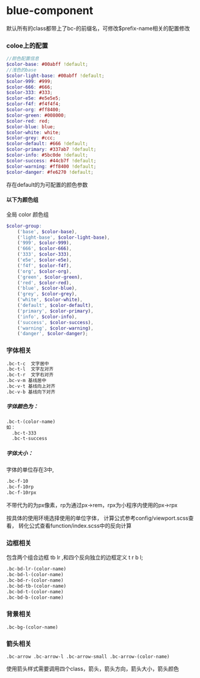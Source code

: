 # blue-component

默认所有的class都带上了bc-的前缀名，可修改$prefix-name相关的配置修改


### coloe上的配置

```scss
//颜色配置信息
$color-base: #00abff !default;
//浅色的base
$color-light-base: #00abff !default;
$color-999: #999;
$color-666: #666;
$color-333: #333;
$color-e5e: #e5e5e5;
$color-f4f: #f4f4f4;
$color-org: #ff8400;
$color-green: #008000;
$color-red: red;
$color-blue: blue;
$color-white: white;
$color-grey: #ccc;
$color-default: #666 !default;
$color-primary: #337ab7 !default;
$color-info: #5bc0de !default;
$color-success: #44cb7f !default;
$color-warning: #ff8400 !default;
$color-danger: #fe6270 !default;
```

存在default的为可配置的颜色参数

#### 以下为颜色组

全局 color 颜色组

```scss
$color-group:
	('base', $color-base),
	('light-base', $color-light-base),
	('999', $color-999),
	('666', $color-666),
	('333', $color-333),
	('e5e', $color-e5e),
	('f4f', $color-f4f),
	('org', $color-org),
	('green', $color-green),
	('red', $color-red),
	('blue', $color-blue),
	('grey', $color-grey),
	('white', $color-white),
	('default', $color-default),
	('primary', $color-primary),
	('info', $color-info),
	('success', $color-success),
	('warning', $color-warning),
	('danger', $color-danger);
```



### 字体相关

```html
.bc-t-c  文字居中
.bc-t-l  文字左对齐
.bc-t-r  文字右对齐
.bc-v-m 基线居中
.bc-v-t 基线向上对齐
.bc-v-b 基线向下对齐
```

##### 字体颜色为：

```html
.bc-t-(color-name)
如：
  .bc-t-333
  .bc-t-success
```


##### 字体大小：

字体的单位存在3中,

```html
.bc-f-10
.bc-f-10rp
.bc-f-10rpx
```

不带代为的为px像素，rp为通过px->rem，rpx为小程序内使用的px->rpx

按具体的使用环境选择使用的单位字体，
计算公式参考config/viewport.scss查看，
转化公式查看function/index.scss中的反向计算

### 边框相关

包含两个组合边框 tb lr ,和四个反向独立的边框定义 t r b l;

```html
.bc-bd-lr-(color-name)
.bc-bd-l-(color-name)
.bc-bd-r-(color-name)
.bc-bd-tb-(color-name)
.bc-bd-t-(color-name)
.bc-bd-b-(color-name)
```

### 背景相关

```
.bc-bg-(color-name)
```

### 箭头相关

```
.bc-arrow .bc-arrow-l .bc-arrow-small .bc-arrow-(color-name)
```

使用箭头样式需要调用四个class，箭头，箭头方向，箭头大小，箭头颜色






















